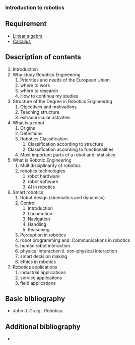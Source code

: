 ### Introduction to robotics

## Requirement

- [Linear algebra](linear_algebra.md)
- [Calculus](calculus.md)

## Description of contents


1.  Introduction 
2.  Why study Robotics Engineering
	1.  Priorities and needs of the European Union
	2.  where to work
	3.  where to research
	4.  How to continue my studies 
3.  Structure of the Degree in Robotics Engineering
	1.  Objectives and motivations
	2.  Teaching structure
	3.  extracurricular activities 
4.  What is a robot
	1.  Origins
	2.  Definitions
	3.  Robotics Classification
		1.  Classification according to structure
		2. Classification according to functionalities
	4.  Most important parts of a robot and. statistics 
5.  What is Robotic Engineering
	1.  Multidisciplinarity of robotics
	2.  robotics technologies
		1.  robot hardware
		2. robot software
		3. AI in robotics 
6.  Smart robotics
	1.  Robot design (kinematics and dynamics)
	2.  Control
		1.  Introduction
		2. Locomotion
		3. Navigation
		4. Handling
		5.  Reasoning
	3.  Perception in robotics
	4.  robot programming and. Communications in robotics
	5.  human robot interaction
	6.  physical interaction ii. non-physical interaction
	7.  smart decision making
	8.  ethics in robotics 
7.  Robotics applications
	1.  industrial applications
	2.  service applications
	3.  field applications

## Basic bibliography

- John J. Craig . Robótica.

## Additional bibliography

-